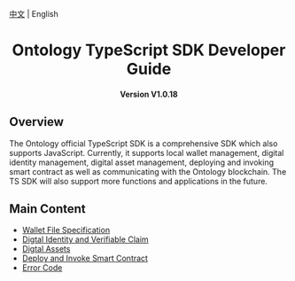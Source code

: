 
[中文](../cn/README.md) | English

<h1 align="center">Ontology TypeScript SDK Developer Guide</h1>
<h4 align="center">Version V1.0.18 </h4>

## Overview

The Ontology official TypeScript SDK is a comprehensive SDK which also supports JavaScript. Currently, it supports local wallet management, digital identity management, digital asset management, deploying and invoking smart contract as well as communicating with the Ontology blockchain. The TS SDK will also support more functions and applications in the future.

## Main Content


- [Wallet File Specification](Wallet_File_Specification.md)
- [Digtal Identity and Verifiable Claim](identity_claim.md)
- [Digtal Assets](asset.md)
- [Deploy and Invoke Smart Contract](smart_contract.md)
- [Error Code](errorcode.md)
